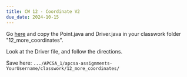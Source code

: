 ```yaml
---
title: CW 12 - Coordinate V2
due_date: 2024-10-15
---
```


Go [here](https://github.com/novillo-cs/apcsa_material/tree/main/classwork/12_more_coordinates) and copy the Point.java and Driver.java in your classwork folder "12_more_coordinates".

Look at the Driver file, and follow the directions.

Save here: `.../APCSA_1/apcsa-assignments-YourUsername/classwork/12_more_coordinates/`
